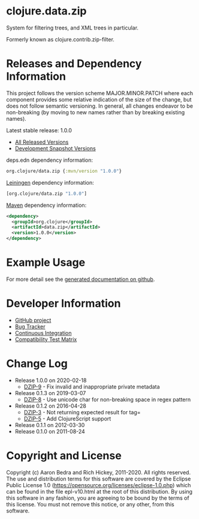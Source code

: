 clojure.data.zip
========================================

System for filtering trees, and XML trees in particular.

Formerly known as clojure.contrib.zip-filter.

Releases and Dependency Information
========================================

This project follows the version scheme MAJOR.MINOR.PATCH where each component provides some relative indication of the size of the change, but does not follow semantic versioning. In general, all changes endeavor to be non-breaking (by moving to new names rather than by breaking existing names).

Latest stable release: 1.0.0

* [All Released Versions](https://search.maven.org/#search%7Cgav%7C1%7Cg%3A%22org.clojure%22%20AND%20a%3A%22data.zip%22)
* [Development Snapshot Versions](https://oss.sonatype.org/index.html#nexus-search;gav~org.clojure~data.zip~~~)

deps.edn dependency information:
```clojure
org.clojure/data.zip {:mvn/version "1.0.0"}
```

[Leiningen](https://github.com/technomancy/leiningen) dependency information:
```clojure
[org.clojure/data.zip "1.0.0"]
```
[Maven](https://maven.apache.org/) dependency information:
```xml
<dependency>
  <groupId>org.clojure</groupId>
  <artifactId>data.zip</artifactId>
  <version>1.0.0</version>
</dependency>
```

Example Usage
========================================

For more detail see the [generated documentation on github](https://clojure.github.com/data.zip/).

Developer Information
========================================

* [GitHub project](https://github.com/clojure/data.zip)
* [Bug Tracker](https://clojure.atlassian.net/browse/DZIP)
* [Continuous Integration](https://build.clojure.org/job/data.zip/)
* [Compatibility Test Matrix](https://build.clojure.org/job/data.zip-test-matrix/)

Change Log
====================

* Release 1.0.0 on 2020-02-18
  * [DZIP-9](https://clojure.atlassian.net/browse/DZIP-9) - Fix invalid and inappropriate private metadata
* Release 0.1.3 on 2019-03-07
  * [DZIP-8](https://clojure.atlassian.net/browse/DZIP-8) - Use unicode char for non-breaking space in regex pattern
* Release 0.1.2 on 2016-04-28
  * [DZIP-3](https://clojure.atlassian.net/browse/DZIP-3) - Not returning expected result for tag= 
  * [DZIP-5](https://clojure.atlassian.net/browse/DZIP-5) - Add ClojureScript support
* Release 0.1.1 on 2012-03-30
* Release 0.1.0 on 2011-08-24

Copyright and License
========================================

Copyright (c) Aaron Bedra and Rich Hickey, 2011-2020. All rights reserved.  The use and
distribution terms for this software are covered by the Eclipse Public
License 1.0 (https://opensource.org/licenses/eclipse-1.0.php) which can
be found in the file epl-v10.html at the root of this distribution.
By using this software in any fashion, you are agreeing to be bound by
the terms of this license.  You must not remove this notice, or any
other, from this software.
